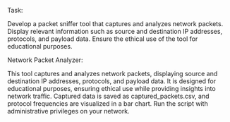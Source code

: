 Task:

Develop a packet sniffer tool that captures and analyzes network packets.
Display relevant information such as source and destination IP addresses, protocols, and payload data. 
Ensure the ethical use of the tool for educational purposes.

Network Packet Analyzer:

This tool captures and analyzes network packets, displaying source and destination IP addresses, protocols, and payload data.
It is designed for educational purposes, ensuring ethical use while providing insights into network traffic.
Captured data is saved as captured_packets.csv, and protocol frequencies are visualized in a bar chart. 
Run the script with administrative privileges on your network.
